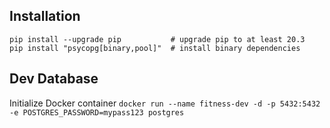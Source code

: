 ## Installation
```
pip install --upgrade pip           # upgrade pip to at least 20.3
pip install "psycopg[binary,pool]"  # install binary dependencies
```

## Dev Database
Initialize Docker container
`docker run --name fitness-dev -d -p 5432:5432 -e POSTGRES_PASSWORD=mypass123 postgres`